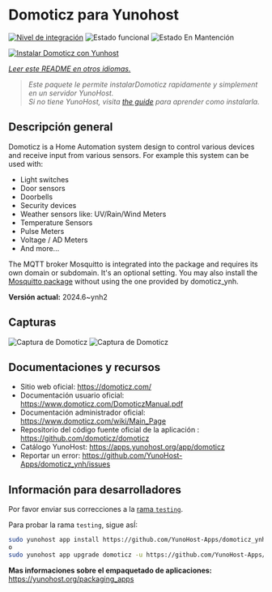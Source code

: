 <!--
Este archivo README esta generado automaticamente<https://github.com/YunoHost/apps/tree/master/tools/readme_generator>
No se debe editar a mano.
-->

# Domoticz para Yunohost

[![Nivel de integración](https://apps.yunohost.org/badge/integration/domoticz)](https://ci-apps.yunohost.org/ci/apps/domoticz/)
![Estado funcional](https://apps.yunohost.org/badge/state/domoticz)
![Estado En Mantención](https://apps.yunohost.org/badge/maintained/domoticz)

[![Instalar Domoticz con Yunhost](https://install-app.yunohost.org/install-with-yunohost.svg)](https://install-app.yunohost.org/?app=domoticz)

*[Leer este README en otros idiomas.](./ALL_README.md)*

> *Este paquete le permite instalarDomoticz rapidamente y simplement en un servidor YunoHost.*  
> *Si no tiene YunoHost, visita [the guide](https://yunohost.org/install) para aprender como instalarla.*

## Descripción general

Domoticz is a Home Automation system design to control various devices and receive input from various sensors.
For example this system can be used with: 

* Light switches
* Door sensors
* Doorbells
* Security devices
* Weather sensors like: UV/Rain/Wind Meters
* Temperature Sensors
* Pulse Meters
* Voltage / AD Meters
* And more...


The MQTT broker Mosquitto is integrated into the package and requires its own domain or subdomain. It's an optional setting.
You may also install the [Mosquitto package](https://github.com/YunoHost-Apps/mosquitto_ynh) without using the one provided by domoticz_ynh.

**Versión actual:** 2024.6~ynh2

## Capturas

![Captura de Domoticz](./doc/screenshots/domoticz_Switches_screen.png)
![Captura de Domoticz](./doc/screenshots/domoticz_floorplan_machineon.png)

## Documentaciones y recursos

- Sitio web oficial: <https://domoticz.com/>
- Documentación usuario oficial: <https://www.domoticz.com/DomoticzManual.pdf>
- Documentación administrador oficial: <https://www.domoticz.com/wiki/Main_Page>
- Repositorio del código fuente oficial de la aplicación : <https://github.com/domoticz/domoticz>
- Catálogo YunoHost: <https://apps.yunohost.org/app/domoticz>
- Reportar un error: <https://github.com/YunoHost-Apps/domoticz_ynh/issues>

## Información para desarrolladores

Por favor enviar sus correcciones a la [rama `testing`](https://github.com/YunoHost-Apps/domoticz_ynh/tree/testing).

Para probar la rama `testing`, sigue asÍ:

```bash
sudo yunohost app install https://github.com/YunoHost-Apps/domoticz_ynh/tree/testing --debug
o
sudo yunohost app upgrade domoticz -u https://github.com/YunoHost-Apps/domoticz_ynh/tree/testing --debug
```

**Mas informaciones sobre el empaquetado de aplicaciones:** <https://yunohost.org/packaging_apps>
